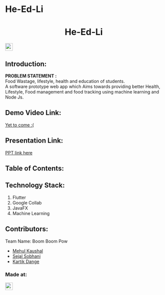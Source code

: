 # He-Ed-Li

<h1 align="center">He-Ed-Li</h1>
<p align="center">
</p>

<a href="https://hack36.com"> <img src="https://cutt.ly/BuiltAtHack36" height=24px> </a>


## Introduction:
  <b>PROBLEM STATEMENT :</b><br>
    Food Wastage, lifestyle, health and education of students.<br>
  A software prototype web app which Aims towards providing better Health, Lifestyle, Food management and food tracking using machine learning and Node Js.
  
## Demo Video Link:
  <a href="">Yet to come :(</a>
  
## Presentation Link:
  <a href="https://docs.google.com/presentation/d/1QSYyj56OpAC_aOh38Dn_XtelN_X7SMCuw2fSLKM43fo/edit?usp=sharing"> PPT link here </a>
  
  
## Table of Contents:

## Technology Stack:
  1) Flutter
  2) Google Collab
  3) JavaFX
  4) Machine Learning
  

## Contributors:

Team Name: Boom Boom Pow

* [Mehul Kaushal](https://github.com/Destroyer4114)
* [Sejal Sobhani](https://github.com/sejal-sket)
* [Kartik Dange](https://github.com/kartik83789)


### Made at:
<a href="https://hack36.com"> <img src="https://cutt.ly/BuiltAtHack36" height=24px> </a>
